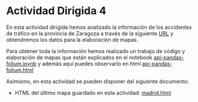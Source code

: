 # Actividad Dirigida 4
En esta actividad dirigida hemos analizado la información de los accidentes de tráfico en la provincia de Zaragoza a través de la siguiente [URL](https://www.zaragoza.es/sede/servicio/transporte/accidentalidad-trafico/accidente/ "Accidentes Zaragoza") y obtendremos los datos para la elaboración de mapas.

Para obtener toda la información hemos realizado un trabajo de código y elaboración de mapas que están explicados en el notebook [api-pandas-folium.ipynb](api-pandas-folium.ipynb "notebook ad4") y además aquí puedes observarlo en html [api-pandas-folium.html](https://nebrijas.github.io/periodismodedatos-agarrotes/api-pandas-folium.html "scraping.html")


Asimismo, en esta actividad se pueden disponer del siguiente documento:
- HTML del último mapa guardado en esta actividad: [madrid.html](https://nebrijas.github.io/periodismodedatos-agarrotes/madrid.html)

